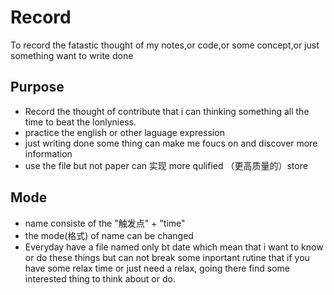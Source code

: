 # Record
To record the fatastic thought of my notes,or code,or some concept,or just something want to write done
## Purpose
+ Record the thought of contribute that i can thinking something all the time to beat the lonlyniess.
+ practice the english or other laguage expression
+ just writing done some thing can make me foucs on and discover more information
+ use the file but not paper can 实现 more qulified （更高质量的）store
## Mode
+ name consiste of the "触发点" + "time"
+ the mode(格式) of name can be changed 
+ Everyday have a file named only bt date which mean that i want to know or do these things but can not break some inportant rutine that if you have some relax time or just need a relax, going there find some interested thing to think about or do.
